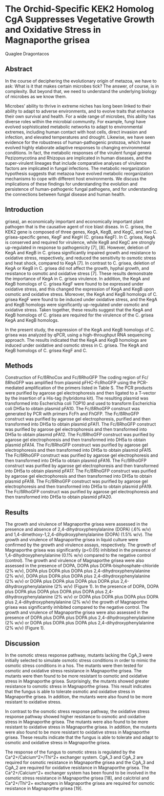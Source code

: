 # The Orchid-Specific KEK2 Homolog CgA Suppresses Vegetative Growth and Oxidative Stress in Magnaporthe grisea
Quaglee Dragontacos


## Abstract
In the course of deciphering the evolutionary origin of metazoa, we have to ask: What is it that makes certain microbes tick? The answer, of course, is in complexity. But beyond that, we need to understand the underlying biology of microbes as we know them.

Microbes’ ability to thrive in extreme niches has long been linked to their ability to adapt to adverse environments, and to evolve traits that enhance their own survival and health. For a wide range of microbes, this ability has diverse roles within the microbial community. For example, fungi have evolved sophisticated metabolic networks to adapt to environmental extremes, including human contact with host cells, direct invasion and infection, and elevated temperatures and drought. Likewise, we have seen evidence for the robustness of human-pathogenic protozoa, which have evolved highly elaborate adaptive responses to changing environmental conditions. In fact, the metabolic responses of the virulent fungal genera Pezizomycotina and Rhizopus are implicated in human diseases, and the super-virulent lineages that include comparative analyses of virulence factors are implicated in fungal infections. The metabolic reorganization hypothesis suggests that metazoa have evolved metabolic reorganization mechanisms to cope with different host environments. We discuss the implications of these findings for understanding the evolution and persistence of human-pathogenic fungal pathogens, and for understanding the connections between fungal disease and human health.


## Introduction
grisea), an economically important and economically important plant pathogen that is the causative agent of rice blast diseas. In C. grisea, the KEK2 gene is composed of three genes, KegA, KegB, and KegC, and two C. grisea-specific genes, KegF and KegH (C. grisea KegF). In C. grisea, KegA is conserved and required for virulence, while KegB and KegC are strongly up-regulated in response to pathogenicity [7], [8]. However, deletion of KegA and KegB in C. grisea significantly impaired growth and resistance to oxidative stress, respectively, and reduced the sensitivity to osmotic stress and heat shock, compared to KegA [7]. In contrast to C. grisea, deletion of KegA or KegB in C. grisea did not affect the growth, hyphal growth, and resistance to osmotic and oxidative stress [7]. These results demonstrate the importance of KegA in C. grisea virulence. In addition, the KegA and KegB homologs of C. grisea KegF were found to be expressed under oxidative stress, and this changed the expression of KegA and KegB upon osmotic and oxidative stress. Moreover, the KegA and KegB homologs of C. grisea KegF were found to be induced under oxidative stress, and the KegA and KegB homologs were significantly up-regulated under osmotic and oxidative stress. Taken together, these results suggest that the KegA and KegB homologs of C. grisea are required for the virulence of the C. grisea KegA and KegB homologs.

In the present study, the expression of the KegA and KegB homologs of C. grisea was analyzed by qPCR, using a high-throughput RNA sequencing approach. The results indicated that the KegA and KegB homologs are induced under oxidative and osmotic stress in C. grisea. The KegA and KegB homologs of C. grisea KegF and C.


## Methods

Construction of Fc/ßRhoCox and Fc/ßRhoGFP
The coding region of Fc/ßRhoGFP was amplified from plasmid pFHC-FcRhoGFP using the PCR-mediated amplification of the primers listed in Table S. The PCR products were purified by agarose gel electrophoresis and then ligated to a T-vector by the insertion of a His-tag (hybridoma kit). The resulting plasmid was transformed into Escherichia coli TOP10 and used to transform Escherichia coli DH5a to obtain plasmid pFA10. The Fc/ßRhoGFP construct was generated by PCR with primers FcFh and FhGFP. The Fc/ßRhoGFP construct was purified by agarose gel electrophoresis, purified and then transformed into DH5a to obtain plasmid pFA11. The Fc/ßRhoGFP construct was purified by agarose gel electrophoresis and then transformed into DH5a to obtain plasmid pFA12. The Fc/ßRhoGFP construct was purified by agarose gel electrophoresis and then transformed into DH5a to obtain plasmid pFA14. The Fc/ßRhoGFP construct was purified by agarose gel electrophoresis and then transformed into DH5a to obtain plasmid pFA15. The Fc/ßRhoGFP construct was purified by agarose gel electrophoresis and then transformed into DH5a to obtain plasmid pFA16. The Fc/ßRhoGFP construct was purified by agarose gel electrophoresis and then transformed into DH5a to obtain plasmid pFA17. The Fc/ßRhoGFP construct was purified by agarose gel electrophoresis and then transformed into DH5a to obtain plasmid pFA18. The Fc/ßRhoGFP construct was purified by agarose gel electrophoresis and then transformed into DH5a to obtain plasmid pFA19. The Fc/ßRhoGFP construct was purified by agarose gel electrophoresis and then transformed into DH5a to obtain plasmid pFA20.


## Results
The growth and virulence of Magnaporthe grisea were assessed in the presence and absence of 2,4-dihydroxyphenylalanine (DOPA) (.6% w/v) and 1,4-dimethoxy-1,2,4-dihydroxyphenylalanine (DOPA) (1.5% w/v). The growth and virulence of Magnaporthe grisea in liquid culture were confirmed by the growth and virulence assays, respectively. The growth of Magnaporthe grisea was significantly (p<0.05) inhibited in the presence of 1,4-dihydroxyphenylalanine (0.1% w/v) compared to the negative control (control). The growth and virulence of Magnaporthe grisea were also assessed in the presence of DOPA, DOPA plus DOPA-bisphosphate-chloride (2% w/v), DOPA plus DOPA plus DOPA plus 2,4-dihydroxyphenylalanine (2% w/v), DOPA plus DOPA plus DOPA plus 2,4-dihydroxyphenylalanine (2% w/v) or DOPA plus DOPA plus DOPA plus DOPA plus 2,4-dihydroxyphenylalanine (2% w/v) (Figure 1). In the presence of DOPA, DOPA plus DOPA plus DOPA plus DOPA plus DOPA plus 2,4-dihydroxyphenylalanine (2% w/v) or DOPA plus DOPA plus DOPA plus DOPA plus 2,4-dihydroxyphenylalanine (2% w/v) the growth of Magnaporthe grisea was significantly inhibited compared to the negative control. The growth and virulence of Magnaporthe grisea were also assessed in the presence of DOPA plus DOPA plus DOPA plus 2,4-dihydroxyphenylalanine (2% w/v) or DOPA plus DOPA plus DOPA plus 2,4-dihydroxyphenylalanine (2% w/v) (Figure 1).


## Discussion
In the osmotic stress response pathway, mutants lacking the CgA_3 were initially selected to simulate osmotic stress conditions in order to mimic the osmotic stress conditions in a hos. The mutants were then tested for osmotic and oxidative stress resistance in Magnaporthe grisea. The mutants were then found to be more resistant to osmotic and oxidative stress in Magnaporthe grisea. Surprisingly, the mutants showed greater resistance to osmotic stress in Magnaporthe grisea. This result indicates that the fungus is able to tolerate osmotic and oxidative stress in Magnaporthe grisea. In addition, the mutants were also found to be more resistant to oxidative stress.

In contrast to the osmotic stress response pathway, the oxidative stress response pathway showed higher resistance to osmotic and oxidative stress in Magnaporthe grisea. The mutants were also found to be more resistant to oxidative stress in Magnaporthe grisea. In addition, the mutants were also found to be more resistant to oxidative stress in Magnaporthe grisea. These results indicate that the fungus is able to tolerate and adapt to osmotic and oxidative stress in Magnaporthe grisea.

The response of the fungus to osmotic stress is regulated by the Ca^2+/Calcium^2+/Thi^2+ exchanger system. CgA_3 and CgA_2 are required for osmotic resistance in Magnaporthe grisea and the CgA_3 and CgA_2 are required for oxidative resistance in Magnaporthe grisea. The Ca^2+/Calcium^2+ exchanger system has been found to be involved in the osmotic stress resistance in Magnaporthe grisea [18], and calcitriol and Ca^2+/Thi^2+ exchangers in Magnaporthe grisea are required for osmotic resistance in Magnaporthe grisea [19].
